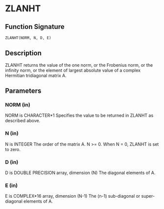 # ZLANHT

## Function Signature

```fortran
ZLANHT(NORM, N, D, E)
```

## Description


 ZLANHT  returns the value of the one norm,  or the Frobenius norm, or
 the  infinity norm,  or the  element of  largest absolute value  of a
 complex Hermitian tridiagonal matrix A.

## Parameters

### NORM (in)

NORM is CHARACTER*1 Specifies the value to be returned in ZLANHT as described above.

### N (in)

N is INTEGER The order of the matrix A. N >= 0. When N = 0, ZLANHT is set to zero.

### D (in)

D is DOUBLE PRECISION array, dimension (N) The diagonal elements of A.

### E (in)

E is COMPLEX*16 array, dimension (N-1) The (n-1) sub-diagonal or super-diagonal elements of A.

